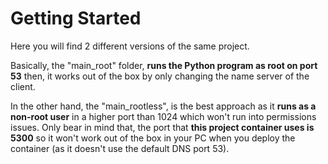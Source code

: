 # Getting Started

Here you will find 2 different versions of the same project.

Basically, the "main_root" folder, **runs the Python program as root on port 53** then, it works out of the box by only changing the name server of the client.

In the other hand, the "main_rootless", is the best approach as it **runs as a non-root user** in a higher port than 1024 which won't run into permissions issues. Only bear in mind that, the port that **this project container uses is 5300** so it won't work out of the box in your PC when you deploy the container (as it doesn't use the default DNS port 53).